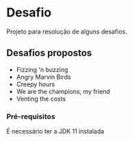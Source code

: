 # Desafio
Projeto para resolução de alguns desafios.


## Desafios propostos

* Fizzing 'n buzzing
* Angry Marvin Birds
* Creepy hours
* We are the champions, my friend
* Venting the costs

### Pré-requisitos
É necessário ter a JDK 11 instalada
